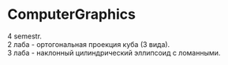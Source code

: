 # ComputerGraphics
4 semestr.  
2 лаба - ортогональная проекция куба (3 вида).   
3 лаба - наклонный цилиндрический эллипсоид с ломанными.  

